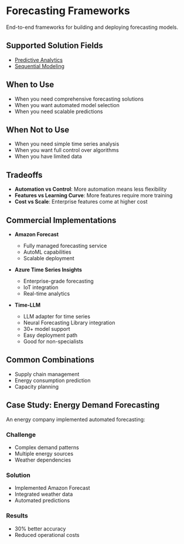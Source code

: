 # Forecasting Frameworks

End-to-end frameworks for building and deploying forecasting models.

## Supported Solution Fields

- [Predictive Analytics](../solutions/predictive-analytics)
- [Sequential Modeling](../solutions/sequential-modeling)

## When to Use

- When you need comprehensive forecasting solutions
- When you want automated model selection
- When you need scalable predictions

## When Not to Use

- When you need simple time series analysis
- When you want full control over algorithms
- When you have limited data

## Tradeoffs

- **Automation vs Control**: More automation means less flexibility
- **Features vs Learning Curve**: More features require more training
- **Cost vs Scale**: Enterprise features come at higher cost

## Commercial Implementations

- **Amazon Forecast**

  - Fully managed forecasting service
  - AutoML capabilities
  - Scalable deployment

- **Azure Time Series Insights**

  - Enterprise-grade forecasting
  - IoT integration
  - Real-time analytics

- **Time-LLM**
  - LLM adapter for time series
  - Neural Forecasting Library integration
  - 30+ model support
  - Easy deployment path
  - Good for non-specialists

## Common Combinations

- Supply chain management
- Energy consumption prediction
- Capacity planning

## Case Study: Energy Demand Forecasting

An energy company implemented automated forecasting:

### Challenge

- Complex demand patterns
- Multiple energy sources
- Weather dependencies

### Solution

- Implemented Amazon Forecast
- Integrated weather data
- Automated predictions

### Results

- 30% better accuracy
- Reduced operational costs
